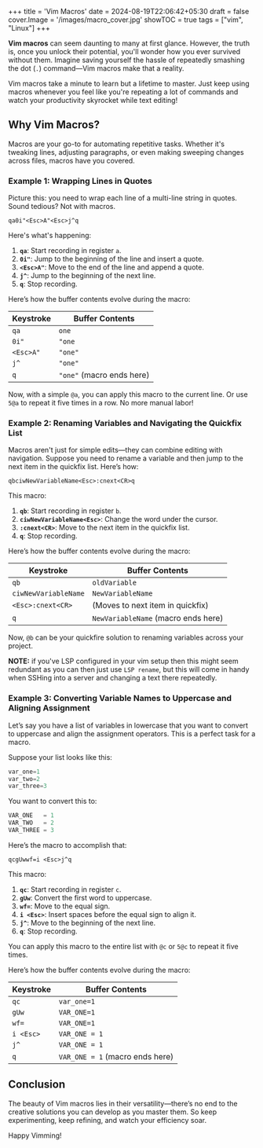 +++
title = 'Vim Macros'
date = 2024-08-19T22:06:42+05:30
draft = false
cover.Image = '/images/macro_cover.jpg'
showTOC = true
tags = ["vim", "Linux"]
+++

**Vim macros** can seem daunting to many at first glance. However, the truth is, once you unlock their potential, you'll wonder how you ever survived without them. Imagine saving yourself the hassle of repeatedly smashing the dot (`.`) command—Vim macros make that a reality.

Vim macros take a minute to learn but a lifetime to master. Just keep using macros whenever you feel like you're repeating a lot of commands and watch your productivity skyrocket while text editing!

## Why Vim Macros?

Macros are your go-to for automating repetitive tasks. Whether it's tweaking lines, adjusting paragraphs, or even making sweeping changes across files, macros have you covered.

### Example 1: Wrapping Lines in Quotes

Picture this: you need to wrap each line of a multi-line string in quotes. Sound tedious? Not with macros.

```
qa0i"<Esc>A"<Esc>j^q
```

Here's what's happening:

1. **`qa`**: Start recording in register `a`.
2. **`0i"`**: Jump to the beginning of the line and insert a quote.
3. **`<Esc>A"`**: Move to the end of the line and append a quote.
4. **`j^`**: Jump to the beginning of the next line.
5. **`q`**: Stop recording.

Here’s how the buffer contents evolve during the macro:

| Keystroke | Buffer Contents           |
| --------- | ------------------------- |
| `qa`      | `one`                     |
| `0i"`     | `"one`                    |
| `<Esc>A"` | `"one"`                   |
| `j^`      | `"one"`                   |
| `q`       | `"one"` (macro ends here) |

Now, with a simple `@a`, you can apply this macro to the current line. Or use `5@a` to repeat it five times in a row. No more manual labor!

### Example 2: Renaming Variables and Navigating the Quickfix List

Macros aren't just for simple edits—they can combine editing with navigation. Suppose you need to rename a variable and then jump to the next item in the quickfix list. Here’s how:

```
qbciwNewVariableName<Esc>:cnext<CR>q
```

This macro:

1. **`qb`**: Start recording in register `b`.
2. **`ciwNewVariableName<Esc>`**: Change the word under the cursor.
3. **`:cnext<CR>`**: Move to the next item in the quickfix list.
4. **`q`**: Stop recording.

Here’s how the buffer contents evolve during the macro:

| Keystroke            | Buffer Contents                     |
| -------------------- | ----------------------------------- |
| `qb`                 | `oldVariable`                       |
| `ciwNewVariableName` | `NewVariableName`                   |
| `<Esc>:cnext<CR>`    | (Moves to next item in quickfix)    |
| `q`                  | `NewVariableName` (macro ends here) |

Now, `@b` can be your quickfire solution to renaming variables across your project.

**NOTE:** if you've LSP configured in your vim setup then this might seem redundant as you can then just use `LSP rename`, but this will come in handy when SSHing into a server and changing a text there repeatedly.

### Example 3: Converting Variable Names to Uppercase and Aligning Assignment

Let’s say you have a list of variables in lowercase that you want to convert to uppercase and align the assignment operators. This is a perfect task for a macro.

Suppose your list looks like this:

```cpp
var_one=1
var_two=2
var_three=3
```

You want to convert this to:

```cpp
VAR_ONE   = 1
VAR_TWO   = 2
VAR_THREE = 3
```

Here’s the macro to accomplish that:

```
qcgUwwf=i <Esc>j^q
```

This macro:

1. **`qc`**: Start recording in register `c`.
2. **`gUw`**: Convert the first word to uppercase.
3. **`wf=`**: Move to the equal sign.
4. **`i <Esc>`**: Insert spaces before the equal sign to align it.
5. **`j^`**: Move to the beginning of the next line.
6. **`q`**: Stop recording.

You can apply this macro to the entire list with `@c` or `5@c` to repeat it five times.

Here’s how the buffer contents evolve during the macro:

| Keystroke | Buffer Contents                 |
| --------- | ------------------------------- |
| `qc`      | `var_one=1`                     |
| `gUw`     | `VAR_ONE=1`                     |
| `wf=`     | `VAR_ONE=1`                     |
| `i <Esc>` | `VAR_ONE = 1`                   |
| `j^`      | `VAR_ONE = 1`                   |
| `q`       | `VAR_ONE = 1` (macro ends here) |

## Conclusion

The beauty of Vim macros lies in their versatility—there’s no end to the creative solutions you can develop as you master them. So keep experimenting, keep refining, and watch your efficiency soar.

Happy Vimming!
